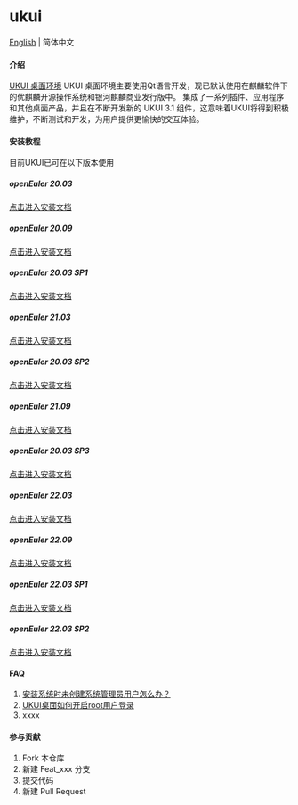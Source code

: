 # ukui

[English](./README.en.md) | 简体中文

#### 介绍
[UKUI 桌面环境](https://www.ukui.org/)
UKUI 桌面环境主要使用Qt语言开发，现已默认使用在麒麟软件下的优麒麟开源操作系统和银河麒麟商业发行版中。 集成了一系列插件、应用程序和其他桌面产品，并且在不断开发新的 UKUI 3.1 组件，这意味着UKUI将得到积极维护，不断测试和开发，为用户提供更愉快的交互体验。

#### 安装教程
目前UKUI已可在以下版本使用
##### openEuler 20.03 
[点击进入安装文档](./openEuler_UKUI_offline_install_cn.md)
##### openEuler 20.09
[点击进入安装文档](https://gitee.com/openeuler/docs/blob/stable2-20.09/docs/zh/docs/Installation/%E5%AE%89%E8%A3%85UKUI.md)
##### openEuler 20.03 SP1
[点击进入安装文档](https://gitee.com/openeuler/docs/blob/stable2-20.03_LTS_SP1/docs/zh/docs/desktop/%E5%AE%89%E8%A3%85UKUI.md)
##### openEuler 21.03
[点击进入安装文档](https://gitee.com/openeuler/docs/blob/stable2-21.03/docs/zh/docs/desktop/%E5%AE%89%E8%A3%85UKUI.md)
##### openEuler 20.03 SP2
[点击进入安装文档](https://gitee.com/openeuler/docs/blob/stable2-20.03_LTS_SP2/docs/zh/docs/desktop/%E5%AE%89%E8%A3%85UKUI.md)
##### openEuler 21.09
[点击进入安装文档](https://gitee.com/openeuler/docs/blob/stable2-21.09/docs/zh/docs/desktop/%E5%AE%89%E8%A3%85UKUI.md)
##### openEuler 20.03 SP3
[点击进入安装文档](https://gitee.com/openeuler/docs/blob/stable2-20.03_LTS_SP3/docs/zh/docs/desktop/%E5%AE%89%E8%A3%85UKUI.md)
##### openEuler 22.03
[点击进入安装文档](https://gitee.com/openeuler/docs/blob/stable2-22.03_LTS/docs/zh/docs/desktop/%E5%AE%89%E8%A3%85UKUI.md)
##### openEuler 22.09
[点击进入安装文档](https://gitee.com/openeuler/docs/blob/stable2-22.09/docs/zh/docs/desktop/%E5%AE%89%E8%A3%85UKUI.md)
##### openEuler 22.03 SP1
[点击进入安装文档](https://gitee.com/openeuler/docs/blob/stable2-22.03_LTS_SP1/docs/zh/docs/desktop/%E5%AE%89%E8%A3%85UKUI.md)
##### openEuler 22.03 SP2
[点击进入安装文档](https://gitee.com/openeuler/docs/blob/stable2-22.03_LTS_SP2/docs/zh/docs/desktop/%E5%AE%89%E8%A3%85UKUI.md)
#### FAQ

1.  [安装系统时未创建系统管理员用户怎么办？](https://gitee.com/openeuler/ukui/issues/I5Q8K9?from=project-issue)
2.  [UKUI桌面如何开启root用户登录](https://gitee.com/openeuler/ukui/issues/I5Q8KE?from=project-issue)
3.  xxxx

#### 参与贡献

1.  Fork 本仓库
2.  新建 Feat_xxx 分支
3.  提交代码
4.  新建 Pull Request
